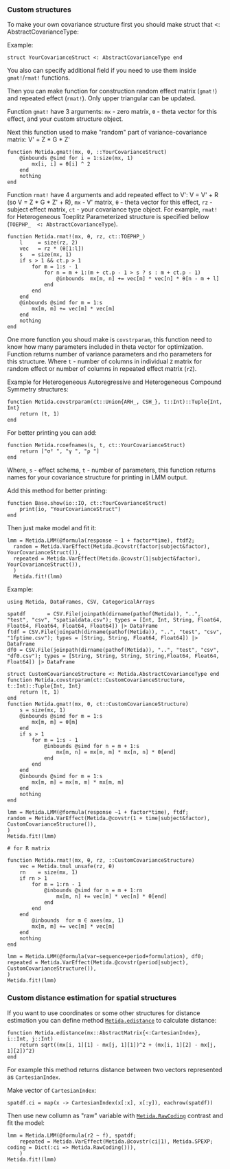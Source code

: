 ### Custom structures


To make your own covariance structure first you should make struct that <: AbstractCovarianceType:

Example:

```
struct YourCovarianceStruct <: AbstractCovarianceType end
```

You also can specify additional field if you need to use them inside `gmat!`/`rmat!` functions.

Then you can make function for construction random effect matrix (`gmat!`) and repeated effect (`rmat!`). Only upper triangular can be updated.

Function `gmat!` have 3 arguments: `mx` - zero matrix, `θ` - theta vector for this effect, and your custom structure object.

Next this function used to make "random" part of variance-covariance matrix: V' = Z * G * Z'

```
function Metida.gmat!(mx, θ, ::YourCovarianceStruct)
    @inbounds @simd for i = 1:size(mx, 1)
        mx[i, i] = θ[i] ^ 2
    end
    nothing
end
```

Function `rmat!` have 4 arguments and add repeated effect to V': V = V' + R (so V = Z * G * Z' + R), `mx` - V' matrix, `θ` - theta vector for this effect, `rz` - subject effect matrix, `ct` - your covariance type object. For example, `rmat!` for Heterogeneous Toeplitz Parameterized structure is specified bellow (`TOEPHP_  <: AbstractCovarianceType`).

```
function Metida.rmat!(mx, θ, rz, ct::TOEPHP_)
    l     = size(rz, 2)
    vec   = rz * (θ[1:l])
    s   = size(mx, 1)
    if s > 1 && ct.p > 1
        for m = 1:s - 1
            for n = m + 1:(m + ct.p - 1 > s ? s : m + ct.p - 1)
                @inbounds  mx[m, n] += vec[m] * vec[n] * θ[n - m + l]
            end
        end
    end
    @inbounds @simd for m = 1:s
        mx[m, m] += vec[m] * vec[m]
    end
    nothing
end
```

One more function you shoud make is `covstrparam`, this function need to know how many parameters included in theta vector for optimization. Function returns number of variance parameters and rho parameters for this structure. Where `t` - number of columns in individual `Z` matrix for random effect or number of columns in repeated effect matrix (`rZ`).

Example for Heterogeneous Autoregressive and Heterogeneous Compound Symmetry structures:

```
function Metida.covstrparam(ct::Union{ARH_, CSH_}, t::Int)::Tuple{Int, Int}
    return (t, 1)
end
```

For better printing you can add:

```
function Metida.rcoefnames(s, t, ct::YourCovarianceStruct)
    return ["σ² ", "γ ", "ρ "]
end
```

Where, `s` - effect schema, `t` - number of parameters, this function returns names for your covariance structure for printing in LMM output.

Add this method for better printing:

```
function Base.show(io::IO, ct::YourCovarianceStruct)
    print(io, "YourCovarianceStruct")
end
```

Then just make model and fit it:

```
lmm = Metida.LMM(@formula(response ~ 1 + factor*time), ftdf2;
  random = Metida.VarEffect(Metida.@covstr(factor|subject&factor), YourCovarianceStruct()),
  repeated = Metida.VarEffect(Metida.@covstr(1|subject&factor), YourCovarianceStruct()),
  )
  Metida.fit!(lmm)
```

Example:

```@example lmmexample
using Metida, DataFrames, CSV, CategoricalArrays

spatdf       = CSV.File(joinpath(dirname(pathof(Metida)), "..", "test", "csv", "spatialdata.csv"); types = [Int, Int, String, Float64, Float64, Float64, Float64, Float64]) |> DataFrame
ftdf = CSV.File(joinpath(dirname(pathof(Metida)), "..", "test", "csv",  "1fptime.csv"); types = [String, String, Float64, Float64]) |> DataFrame
df0 = CSV.File(joinpath(dirname(pathof(Metida)), "..", "test", "csv",  "df0.csv"); types = [String, String, String, String,Float64, Float64, Float64]) |> DataFrame

struct CustomCovarianceStructure <: Metida.AbstractCovarianceType end
function Metida.covstrparam(ct::CustomCovarianceStructure, t::Int)::Tuple{Int, Int}
    return (t, 1)
end
function Metida.gmat!(mx, θ, ct::CustomCovarianceStructure)
    s = size(mx, 1)
    @inbounds @simd for m = 1:s
        mx[m, m] = θ[m]
    end
    if s > 1
        for m = 1:s - 1
            @inbounds @simd for n = m + 1:s
                mx[m, n] = mx[m, m] * mx[n, n] * θ[end]
            end
        end
    end
    @inbounds @simd for m = 1:s
        mx[m, m] = mx[m, m] * mx[m, m]
    end
    nothing
end

lmm = Metida.LMM(@formula(response ~1 + factor*time), ftdf;
random = Metida.VarEffect(Metida.@covstr(1 + time|subject&factor), CustomCovarianceStructure()),
)
Metida.fit!(lmm)

# for R matrix

function Metida.rmat!(mx, θ, rz, ::CustomCovarianceStructure)
    vec = Metida.tmul_unsafe(rz, θ)
    rn    = size(mx, 1)
    if rn > 1
        for m = 1:rn - 1
            @inbounds @simd for n = m + 1:rn
                mx[m, n] += vec[m] * vec[n] * θ[end]
            end
        end
    end
        @inbounds  for m ∈ axes(mx, 1)
        mx[m, m] += vec[m] * vec[m]
    end
    nothing
end

lmm = Metida.LMM(@formula(var~sequence+period+formulation), df0;
repeated = Metida.VarEffect(Metida.@covstr(period|subject), CustomCovarianceStructure()),
)
Metida.fit!(lmm)
```

### Custom distance estimation for spatial structures

If you want to use coordinates or some other structures for distance estimation you can define method [`Metida.edistance`](@ref) to calculate distance:

```@example lmmexample
function Metida.edistance(mx::AbstractMatrix{<:CartesianIndex}, i::Int, j::Int)
    return sqrt((mx[i, 1][1] - mx[j, 1][1])^2 + (mx[i, 1][2] - mx[j, 1][2])^2)
end
```

For example this method returns distance between two vectors represented as `CartesianIndex`.

Make vector of `CartesianIndex`:

```@example lmmexample
spatdf.ci = map(x -> CartesianIndex(x[:x], x[:y]), eachrow(spatdf))
```

Then use new collumn as "raw" variable with  [`Metida.RawCoding`](@ref) contrast and fit the model:

```@example lmmexample
lmm = Metida.LMM(@formula(r2 ~ f), spatdf;
    repeated = Metida.VarEffect(Metida.@covstr(ci|1), Metida.SPEXP; coding = Dict(:ci => Metida.RawCoding())),
    )
Metida.fit!(lmm)
```